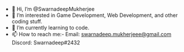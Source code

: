 - 👋 Hi, I’m @SwarnadeepMukherjee
- 👀 I’m interested in Game Development, Web Development, and other coding stuff.
- 🌱 I’m currently learning to code.
- 📫 How to reach me:-
  Email: swarnadeep.mukherjeee@gmail.com
  Discord: Swarnadeep#2432
